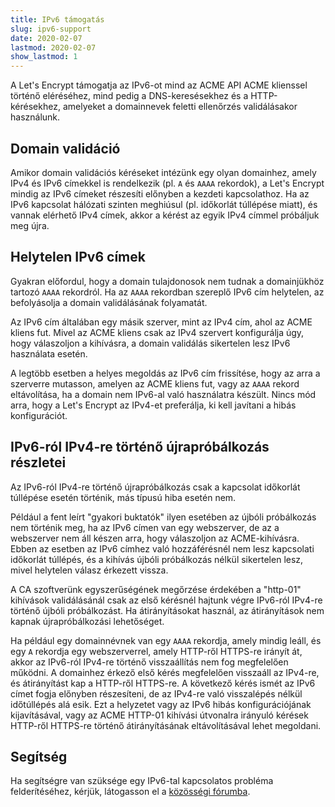 ```yaml
---
title: IPv6 támogatás
slug: ipv6-support
date: 2020-02-07
lastmod: 2020-02-07
show_lastmod: 1
---
```



A Let's Encrypt támogatja az IPv6-ot mind az ACME API ACME klienssel történő eléréséhez, mind pedig a DNS-keresésekhez és a HTTP-kérésekhez, amelyeket a domainnevek feletti ellenőrzés validálásakor használunk.

## Domain validáció

Amikor domain validációs kéréseket intézünk egy olyan domainhez, amely IPv4 és IPv6 címekkel is rendelkezik (pl. `A` és `AAAA` rekordok), a Let's Encrypt mindig az IPv6 címeket részesíti előnyben a kezdeti kapcsolathoz. Ha az IPv6 kapcsolat hálózati szinten meghiúsul (pl. időkorlát túllépése miatt), és vannak elérhető IPv4 címek, akkor a kérést az egyik IPv4 címmel próbáljuk meg újra.

## Helytelen IPv6 címek

Gyakran előfordul, hogy a domain tulajdonosok nem tudnak a domainjükhöz tartozó `AAAA` rekordról. Ha az `AAAA` rekordban szereplő IPv6 cím helytelen, az befolyásolja a domain validálásának folyamatát.

Az IPv6 cím általában egy másik szerver, mint az IPv4 cím, ahol az ACME kliens fut. Mivel az ACME kliens csak az IPv4 szervert konfigurálja úgy, hogy válaszoljon a kihívásra, a domain validálás sikertelen lesz IPv6 használata esetén.

A legtöbb esetben a helyes megoldás az IPv6 cím frissítése, hogy az arra a szerverre mutasson, amelyen az ACME kliens fut, vagy az `AAAA` rekord eltávolítása, ha a domain nem IPv6-al való használatra készült. Nincs mód arra, hogy a Let's Encrypt az IPv4-et preferálja, ki kell javítani a hibás konfigurációt.

## IPv6-ról IPv4-re történő újrapróbálkozás részletei

Az IPv6-ról IPv4-re történő újrapróbálkozás csak a kapcsolat időkorlát túllépése esetén történik, más típusú hiba esetén nem.

Például a fent leírt "gyakori buktatók" ilyen esetében az újbóli próbálkozás nem történik meg, ha az IPv6 címen van egy webszerver, de az a webszerver nem áll készen arra, hogy válaszoljon az ACME-kihívásra. Ebben az esetben az IPv6 címhez való hozzáférésnél nem lesz kapcsolati időkorlát túllépés, és a kihívás újbóli próbálkozás nélkül sikertelen lesz, mivel helytelen válasz érkezett vissza.

A CA szoftverünk egyszerűségének megőrzése érdekében a "http-01" kihívások validálásánál csak az első kérésnél hajtunk végre IPv6-ról IPv4-re történő újbóli próbálkozást. Ha átirányításokat használ, az átirányítások nem kapnak újrapróbálkozási lehetőséget.

Ha például egy domainnévnek van egy `AAAA` rekordja, amely mindig leáll, és egy `A` rekordja egy webszerverrel, amely HTTP-ről HTTPS-re irányít át, akkor az IPv6-ról IPv4-re történő visszaállítás nem fog megfelelően működni. A domainhez érkező első kérés megfelelően visszaáll az IPv4-re, és átirányítást kap a HTTP-ről HTTPS-re. A következő kérés ismét az IPv6 címet fogja előnyben részesíteni, de az IPv4-re való visszalépés nélkül időtúllépés alá esik. Ezt a helyzetet vagy az IPv6 hibás konfigurációjának kijavításával, vagy az ACME HTTP-01 kihívási útvonalra irányuló kérések HTTP-ről HTTPS-re történő átirányításának eltávolításával lehet megoldani.

## Segítség

Ha segítségre van szüksége egy IPv6-tal kapcsolatos probléma felderítéséhez, kérjük, látogasson el a [közösségi fórumba](https://community.letsencrypt.org).
